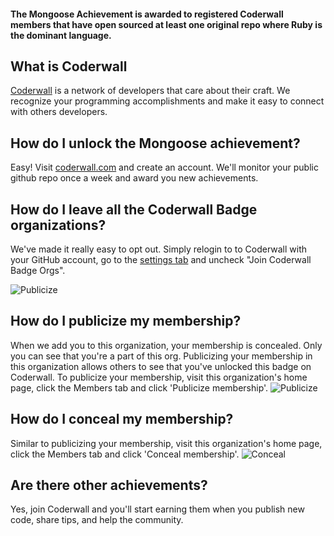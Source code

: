 #### The Mongoose Achievement is awarded to registered Coderwall members that have open sourced at least one original repo where Ruby is the dominant language.

## What is Coderwall

[Coderwall](https://coderwall.com/gh) is a network of developers that care about their craft. We recognize your programming accomplishments and make it easy to connect with others developers.

## How do I unlock the Mongoose achievement?

Easy! Visit [coderwall.com](https://coderwall.com/gh) and create an account. We'll monitor your public github repo once a week and award you new achievements.

## How do I leave all the Coderwall Badge organizations?

We've made it really easy to opt out. Simply relogin to to Coderwall with your GitHub account, go to the [settings tab](https://coderwall.com/settings) and uncheck "Join Coderwall Badge Orgs".

![Publicize](http://f.cl.ly/items/3v0t2B1t0X0o3Z0R1x1N/GHOrgUnlink.png)

## How do I publicize my membership?

When we add you to this organization, your membership is concealed. Only you can see that you're a part of this org. Publicizing your membership in this organization allows others to see that you've unlocked this badge on Coderwall. To publicize your membership, visit this organization's home page, click the Members tab and click 'Publicize membership'.
![Publicize](http://f.cl.ly/items/2v0K0i062p0u231Z1z1s/publicize.jpeg)

## How do I conceal my membership?

Similar to publicizing your membership, visit this organization's home page, click the Members tab and click 'Conceal membership'.
![Conceal](http://f.cl.ly/items/0A1p3b3t1X3a0n2q2j3O/conceal.jpeg)

## Are there other achievements?

Yes, join Coderwall and you'll start earning them when you publish new code, share tips, and help the community.
